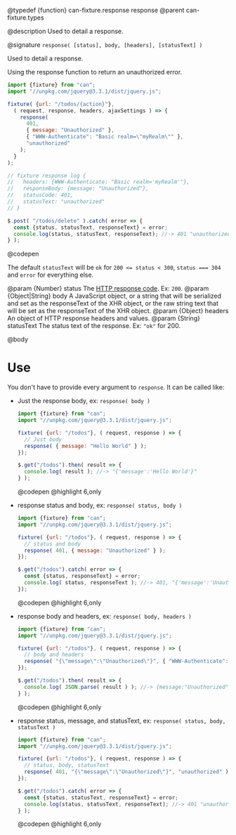 @typedef {function} can-fixture.response response
@parent can-fixture.types

@description Used to detail a response.

@signature `response( [status], body, [headers], [statusText] )`

  Used to detail a response.

  Using the response function to return an unauthorized error.

  ```js
  import {fixture} from "can";
  import "//unpkg.com/jquery@3.3.1/dist/jquery.js";

  fixture( {url: "/todos/{action}"},
    ( request, response, headers, ajaxSettings ) => {
      response(
        401,
        { message: "Unauthorized" },
        { "WWW-Authenticate": "Basic realm=\"myRealm\"" },
        "unauthorized"
      );
    }
  );

  // fixture response log {
  //   headers: {WWW-Authenticate: "Basic realm='myRealm'"},
  //   responseBody: {message: "Unauthorized"},
  //   statusCode: 401,
  //   statusText: "unauthorized"
  // }

  $.post( "/todos/delete" ).catch( error => {
    const {status, statusText, responseText} = error;
    console.log(status, statusText, responseText); //-> 401 "unauthorized" "{'message':'Unauthorized'}"
  } );
  ```
  @codepen

  The default `statusText` will be `ok` for `200 <= status < 300`, `status === 304` and `error`
  for everything else.

  @param {Number} status The [HTTP response code](http://www.w3.org/Protocols/rfc2616/rfc2616-sec10.html). Ex: `200`.
  @param {Object|String} body A JavaScript object, or a string that will be serialized and set as the responseText of the XHR object, or
  the raw string text that will be set as the responseText of the XHR object.
  @param {Object} headers An object of HTTP response headers and values.
  @param {String} statusText The status text of the response. Ex: ``"ok"`` for 200.

@body

# Use

You don't have to provide every argument to `response`. It can be called like:

- Just the response body, ex: `response( body )`

  ```js
  import {fixture} from "can";
  import "//unpkg.com/jquery@3.3.1/dist/jquery.js";

  fixture( {url: "/todos"}, ( request, response ) => {
    // Just body
    response( { message: "Hello World" } );
  });

  $.get("/todos").then( result => {
    console.log( result ); //-> "{'message':'Hello World'}"
  } );

  ```
  @codepen
  @highlight 6,only

- response status and body, ex: `response( status, body )`
  ```js
  import {fixture} from "can";
  import "//unpkg.com/jquery@3.3.1/dist/jquery.js";

  fixture( {url: "/todos"}, ( request, response ) => {
    // status and body
    response( 401, { message: "Unauthorized" } );
  });

  $.get("/todos").catch( error => {
    const {status, responseText} = error;
    console.log( status, responseText ); //-> 401, "{'message':'Unauthorized'}"
  });

  ```
  @codepen
  @highlight 6,only

- response body and headers, ex: `response( body, headers )`

  ```js
  import {fixture} from "can";
  import "//unpkg.com/jquery@3.3.1/dist/jquery.js";

  fixture( {url: "/todos"}, ( request, response ) => {
    // body and headers
    response( "{\"message\":\"Unauthorized\"}", { "WWW-Authenticate": "Basic realm=\"myRealm\"" } );
  });

  $.get("/todos").then( result => {
    console.log( JSON.parse( result ) ); //-> {message:"Unauthorized"}
  } );

  ```
  @codepen
  @highlight 6,only

- response status, message, and statusText, ex: `response( status, body, statusText )`

  ```js
  import {fixture} from "can";
  import "//unpkg.com/jquery@3.3.1/dist/jquery.js";

  fixture( {url: "/todos"}, ( request, response ) => {
    // status, body, statusText
    response( 401, "{\"message\":\"Unauthorized\"}", "unauthorized" );
  });

  $.get("/todos").catch( error => {
    const {status, statusText, responseText} = error;
    console.log(status, statusText, responseText); //-> 401 "unauthorized" "{'message':'Unauthorized'}"
  } );

  ```
  @codepen
  @highlight 6,only
